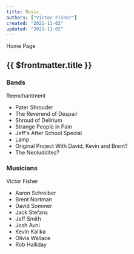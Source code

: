 ```yaml
---
title: Music
authors: ["Victor Fisher"]
created: "2021-11-02"
updated: "2021-11-02"
---
```


<g-link to="/">Home Page</g-link>

## {{ $frontmatter.title }}

### Bands
<g-link to="/band/reenchantment">Reenchantment</g-link>

* <g-link to="/band/pater-shrouder">Pater Shrouder</g-link>
* <g-link to="/band/reverend-of-despair">The Reverend of Despair</g-link>
* <g-link to="/band/shroud-of-delirium">Shroud of Delirium</g-link>
* <g-link to="/band/strange-people-in-pain">Strange People in Pain</g-link>
* Jeff's After School Special
* Lamp
* Original Project With David, Kevin and Brent?
* The Neoluddites?

### Musicians
Victor Fisher

* Aaron Schreiber
* Brent Nortman
* David Sommer
* Jack Stefans
* Jeff Smith
* Josh Avni
* Kevin Kalika
* Olivia Wallace
* Rob Halliday
